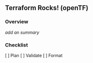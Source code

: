 ## Terraform Rocks! (openTF)

### Overview
_add an summary_

### Checklist
[ ] Plan
[ ] Validate
[ ] Format
